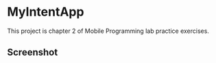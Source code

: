 # MyIntentApp

This project is chapter 2 of Mobile Programming lab practice exercises.

## Screenshot
